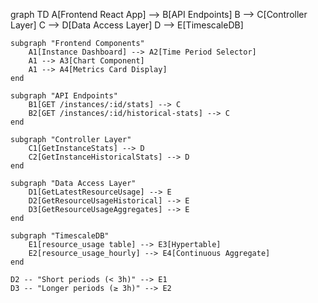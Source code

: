 graph TD
    A[Frontend React App] --> B[API Endpoints]
    B --> C[Controller Layer]
    C --> D[Data Access Layer]
    D --> E[TimescaleDB]
    
    subgraph "Frontend Components"
        A1[Instance Dashboard] --> A2[Time Period Selector]
        A1 --> A3[Chart Component]
        A1 --> A4[Metrics Card Display]
    end
    
    subgraph "API Endpoints"
        B1[GET /instances/:id/stats] --> C
        B2[GET /instances/:id/historical-stats] --> C
    end
    
    subgraph "Controller Layer"
        C1[GetInstanceStats] --> D
        C2[GetInstanceHistoricalStats] --> D
    end
    
    subgraph "Data Access Layer"
        D1[GetLatestResourceUsage] --> E
        D2[GetResourceUsageHistorical] --> E
        D3[GetResourceUsageAggregates] --> E
    end
    
    subgraph "TimescaleDB"
        E1[resource_usage table] --> E3[Hypertable]
        E2[resource_usage_hourly] --> E4[Continuous Aggregate]
    end
    
    D2 -- "Short periods (< 3h)" --> E1
    D3 -- "Longer periods (≥ 3h)" --> E2